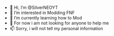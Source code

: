 - 👋 Hi, I’m @SilverNEOYT
- 👀 I’m interested in Modding FNF
- 🌱 I’m currently learning how to Mod
- 💞️ For now i am not looking for anyone to help me
- 📫 Sorry, i will not tell my personal information

<!---
SilverNEOYT/SilverNEOYT is a ✨ special ✨ repository because its `README.md` (this file) appears on your GitHub profile.
You can click the Preview link to take a look at your changes.
--->
